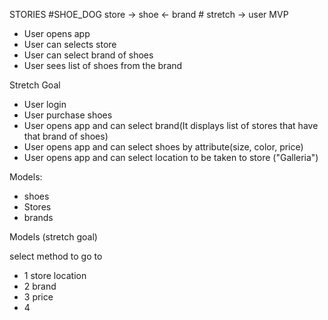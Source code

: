 STORIES 
#SHOE_DOG
store -> shoe <- brand # stretch -> user
MVP
- User opens app
- User can selects store
- User can select brand of shoes
- User sees list of shoes from the brand

Stretch Goal 
- User login
- User purchase shoes
- User opens app and can select brand(It displays list of stores that have that brand of shoes)
- User opens app and can select shoes by attribute(size, color, price)
- User opens app and can select location to be taken to store ("Galleria")

Models:
- shoes
- Stores
- brands

Models (stretch goal)

select method to go to
- 1 store location
- 2 brand
- 3 price
- 4 
